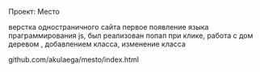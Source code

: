 Проект: Место

верстка одностраничного сайта
первое появление языка праграммирования js, был реализован попап при клике, работа с дом деревом , добавлением класса, изменение класса

github.com/akulaega/mesto/index.html
